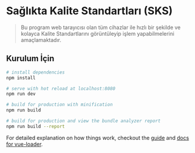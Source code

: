 # Sağlıkta Kalite Standartları (SKS)

> Bu program web tarayıcısı olan tüm cihazlar ile hızlı bir şekilde ve kolayca Kalite Standartlarını görüntüleyip 
işlem yapabilmelerini amaçlamaktadır.

## Kurulum İçin

``` bash
# install dependencies
npm install

# serve with hot reload at localhost:8080
npm run dev

# build for production with minification
npm run build

# build for production and view the bundle analyzer report
npm run build --report
```

For detailed explanation on how things work, checkout the [guide](http://vuejs-templates.github.io/webpack/) and [docs for vue-loader](http://vuejs.github.io/vue-loader).
